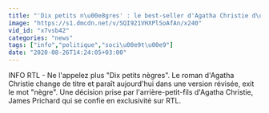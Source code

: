 ```yaml
---
title: "'Dix petits n\u00e8gres' : le best-seller d'Agatha Christie d\u00e9baptis\u00e9"
image: "https://s1.dmcdn.net/v/SQI921VHXPlSoAfAn/x240"
vid_id: "x7vsb42"
categories: "news"
tags: ["info","politique","soci\u00e9t\u00e9"]
date: "2020-08-26T14:24:05+03:00"
---
```

INFO RTL - Ne l'appelez plus &quot;Dix petits nègres&quot;. Le roman d'Agatha Christie change de titre et paraît aujourd'hui dans une version révisée, exit le mot &quot;nègre&quot;. Une décision prise par l'arrière-petit-fils d'Agatha Christie, James Prichard qui se confie en exclusivité sur RTL.
